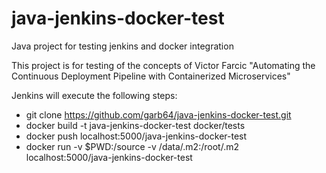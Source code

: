 # java-jenkins-docker-test
Java project for testing jenkins and docker integration

This project is for testing of the concepts of Victor Farcic "Automating the Continuous Deployment Pipeline with Containerized Microservices"

Jenkins will execute the following steps:
- git clone https://github.com/garb64/java-jenkins-docker-test.git
- docker build -t java-jenkins-docker-test docker/tests
- docker push localhost:5000/java-jenkins-docker-test
- docker run -v $PWD:/source -v /data/.m2:/root/.m2 localhost:5000/java-jenkins-docker-test
